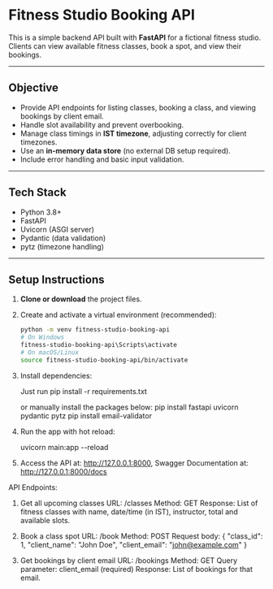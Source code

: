 # Fitness Studio Booking API

This is a simple backend API built with **FastAPI** for a fictional fitness studio.  
Clients can view available fitness classes, book a spot, and view their bookings.

---

## Objective

- Provide API endpoints for listing classes, booking a class, and viewing bookings by client email.
- Handle slot availability and prevent overbooking.
- Manage class timings in **IST timezone**, adjusting correctly for client timezones.
- Use an **in-memory data store** (no external DB setup required).
- Include error handling and basic input validation.

---

## Tech Stack

- Python 3.8+
- FastAPI
- Uvicorn (ASGI server)
- Pydantic (data validation)
- pytz (timezone handling)

---

## Setup Instructions

1. **Clone or download** the project files.

2. Create and activate a virtual environment (recommended):

   ```bash
   python -m venv fitness-studio-booking-api
   # On Windows
   fitness-studio-booking-api\Scripts\activate
   # On macOS/Linux
   source fitness-studio-booking-api/bin/activate

3. Install dependencies:

    Just run pip install -r requirements.txt
    
    or manually install the packages below:
    pip install fastapi uvicorn pydantic pytz
    pip install email-validator

4. Run the app with hot reload:

    uvicorn main:app --reload

5. Access the API at: http://127.0.0.1:8000, 
   Swagger Documentation at: http://127.0.0.1:8000/docs

API Endpoints:

1. Get all upcoming classes
    URL: /classes
    Method: GET
    Response: List of fitness classes with name, date/time (in IST), instructor, total and available slots.

2. Book a class spot
    URL: /book
    Method: POST
    Request body:
    {
    "class_id": 1,
    "client_name": "John Doe",
    "client_email": "john@example.com"
    }

3. Get bookings by client email
    URL: /bookings
    Method: GET
    Query parameter: client_email (required)
    Response: List of bookings for that email.
    
